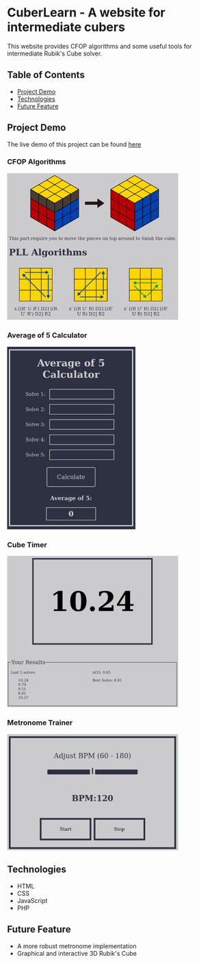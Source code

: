 # CuberLearn - A website for intermediate cubers
This website provides CFOP algorithms and some useful tools for intermediate 
Rubik's Cube solver.

## Table of Contents
* [Project Demo](#project-demo)
* [Technologies](#technologies)
* [Future Feature](#future-feature)

## Project Demo
The live demo of this project can be found [here](http://ice.truman.edu/~tv1513/cuberlearn/index.html)

### CFOP Algorithms
<img src='./resource/img/demoImg/algos.png' width='400px'>

### Average of 5 Calculator
<img src='./resource/img/demoImg/ave-calc.png' width='300px'>

### Cube Timer
<img src='./resource/img/demoImg/timer.png' width='400px'>

### Metronome Trainer
<img src='./resource/img/demoImg/metro.png' width='400px'>

## Technologies

* HTML
* CSS
* JavaScript
* PHP

## Future Feature
* A more robust metronome implementation
* Graphical and interactive 3D Rubik's Cube
